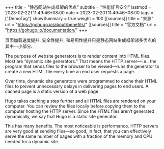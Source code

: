 +++
title       = "静态网站生成框架的优点"
subtitle    = "性能好且安全"
lastmod     = 2023-02-22T11:49:46+08:00
date        = 2023-02-20T11:49:46+08:00
tags        = ["DemoTag"]
showSummary = true
weight      = 100
[[sources]]
title = "来源"
url   = "https://gohugo.io/about/benefits/"
[[sources]]
title = "官方文档"
url   = "https://gohugo.io/documentation/"
+++

页面加载速度提升, 安全性提升, 和易用性提升只是静态网站生成框架诸多优点的其中一小部分.

The purpose of website generators is to render content into HTML files.
Most are “dynamic site generators.” That means the HTTP server—i.e.,
the program that sends files to the browser to be viewed—runs the generator to
create a new HTML file every time an end user requests a page.

<!--more-->

Over time, dynamic site generators were programmed to cache their HTML files to
prevent unnecessary delays in delivering pages to end users.
A cached page is a static version of a web page.

Hugo takes caching a step further and all HTML files are rendered on your computer.
You can review the files locally before copying them to the computer hosting the HTTP server.
Since the HTML files aren’t generated dynamically, we say that Hugo is a static site generator.

This has many benefits. The most noticeable is performance.
HTTP servers are very good at sending files—so good, in fact,
that you can effectively serve the same number of pages with a fraction of
the memory and CPU needed for a dynamic site.
